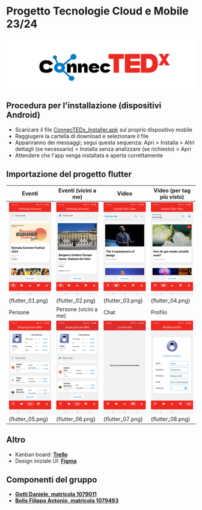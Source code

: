 # Progetto Tecnologie Cloud e Mobile 23/24
![logo](https://github.com/DanieleGotti/ConnecTEDx/blob/main/ConnecTEDx/doc/img/logo/logo.png)

## Procedura per l'installazione (dispositivi Android)
- Scaricare il file [ConnecTEDx_Installer.apk](https://github.com/DanieleGotti/ConnecTEDx/blob/main/ConnecTEDx/ConnecTEDx_Installer.apk) sul proprio dispositivo mobile
- Raggiugere la cartella di download e selezionare il file
- Appariranno dei messaggi; segui questa sequenza: Apri > Installa > Altri dettagli (se necessario) > Installa senza analizzare (se richiesto) > Apri
- Attendere che l'app venga installata e aperta correttamente

## Importazione del progetto flutter

| Eventi | Eventi (vicini a me) | Video | Video (per tag più visto) |
|--------|----------------------|-------|--------------------------|
| ![Evento](https://github.com/DanieleGotti/ConnecTEDx/blob/main/ConnecTEDx/code/flutter/connectedx/flutter_01.png){flutter_01.png} | ![Eventi vicini a me](https://github.com/DanieleGotti/ConnecTEDx/blob/main/ConnecTEDx/code/flutter/connectedx/flutter_02.png){flutter_02.png} | ![Video](https://github.com/DanieleGotti/ConnecTEDx/blob/main/ConnecTEDx/code/flutter/connectedx/flutter_03.png){flutter_03.png} | ![Video per tag più visto](https://github.com/DanieleGotti/ConnecTEDx/blob/main/ConnecTEDx/code/flutter/connectedx/flutter_04.png){flutter_04.png} |
| Persone | Persone (vicini a me) | Chat | Profilo |
| ![Persone](https://github.com/DanieleGotti/ConnecTEDx/blob/main/ConnecTEDx/code/flutter/connectedx/flutter_05.png){flutter_05.png} | ![Persone vicini a me](https://github.com/DanieleGotti/ConnecTEDx/blob/main/ConnecTEDx/code/flutter/connectedx/flutter_06.png){flutter_06.png} | ![Chat](https://github.com/DanieleGotti/ConnecTEDx/blob/main/ConnecTEDx/code/flutter/connectedx/flutter_07.png){flutter_07.png} | ![Profilo](https://github.com/DanieleGotti/ConnecTEDx/blob/main/ConnecTEDx/code/flutter/connectedx/flutter_08.png){flutter_08.png} |


## Altro
- Kanban board: [__Trello__](https://trello.com/b/WBCqqAyc/connectedx)
- Design iniziale UI: [__Figma__](https://www.figma.com/file/DXUDugR8lhHtBvBZ2NX0oj/ConnecTEDx?type=design&node-id=0%3A1&mode=design&t=8OvN5yfO4kw7GyV1-1) 

## Componenti del gruppo
- [__Gotti Daniele, matricola 1079011__](https://github.com/DanieleGotti)
- [__Bolis Filippo Antonio, matricola 1079493__](https://github.com/FilippoBolis)
